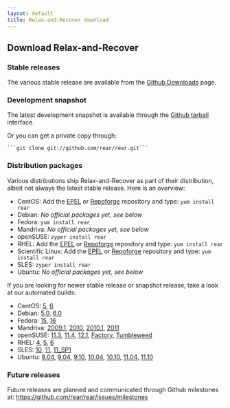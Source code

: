 ```yaml
---
layout: default
title: Relax-and-Recover download
---
```


## Download Relax-and-Recover

### Stable releases
The various stable release are available from the
[Github Downloads](https://github.com/rear/rear/downloads) page.


### Development snapshot
The latest development snapshot is available through the
[Github tarball](https://github.com/rear/rear/tarball/master) interface.

Or you can get a private copy through:

    ```git clone git://github.com/rear/rear.git```


### Distribution packages
Various distributions ship Relax-and-Recover as part of their distribution,
albeit not always the latest stable release. Here is an overview:

 * CentOS:
   Add the [EPEL](http://apps.fedoraproject.org/packages/rear) or
   [Repoforge](http://pkgs.repoforge.org/rear/) repository and type:
   ```yum install rear```
 * Debian:
   *No official packages yet, see below*
 * Fedora:
   ```yum install rear```
 * Mandriva:
   *No official packages yet, see below*
 * openSUSE:
   ```zyper install rear```
 * RHEL:
   Add the [EPEL](http://apps.fedoraproject.org/packages/rear) or
   [Repoforge](http://pkgs.repoforge.org/rear/) repository and type:
   ```yum install rear```
 * Scientific Linux:
   Add the [EPEL](http://apps.fedoraproject.org/packages/rear) or
   [Repoforge](http://pkgs.repoforge.org/rear/) repository and type:
   ```yum install rear```
 * SLES:
   ```zyper install rear```
 * Ubuntu:
   *No official packages yet, see below*

If you are looking for newer stable release or snapshot release, take a look at
our automated builds:

 * CentOS:
    [5](http://download.opensuse.org/repositories/home:/sschapiro/CentOS_5/noarch/),
    [6](http://download.opensuse.org/repositories/home:/sschapiro/CentOS_CentOS-6/noarch/)
 * Debian:
    [5.0](http://download.opensuse.org/repositories/home:/sschapiro/Debian_5.0/all/),
    [6.0](http://download.opensuse.org/repositories/home:/sschapiro/Debian_6.0/all/)
 * Fedora:
    [15](http://download.opensuse.org/repositories/home:/sschapiro/Fedora_15/noarch/),
    [16](http://download.opensuse.org/repositories/home:/sschapiro/Fedora_16/noarch/)
 * Mandriva:
    [2009.1](http://download.opensuse.org/repositories/home:/sschapiro/Mandriva_2009.1/noarch/),
    [2010](http://download.opensuse.org/repositories/home:/sschapiro/Mandriva_2010/noarch/),
    [2010.1](http://download.opensuse.org/repositories/home:/sschapiro/Mandriva_2010.1/noarch/),
    [2011](http://download.opensuse.org/repositories/home:/sschapiro/Mandriva_2011/noarch/)
 * openSUSE:
    [11.3](http://download.opensuse.org/repositories/home:/sschapiro/openSUSE_11.3/noarch/),
    [11.4](http://download.opensuse.org/repositories/home:/sschapiro/openSUSE_11.4/noarch/),
    [12.1](http://download.opensuse.org/repositories/home:/sschapiro/openSUSE_12.1/noarch/),
    [Factory](http://download.opensuse.org/repositories/home:/sschapiro/openSUSE_Factory/noarch/),
    [Tumbleweed](http://download.opensuse.org/repositories/home:/sschapiro/openSUSE_Tumbleweed/noarch/)
 * RHEL:
    [4](http://download.opensuse.org/repositories/home:/sschapiro/RHEL_4/noarch/),
    [5](http://download.opensuse.org/repositories/home:/sschapiro/RHEL_5/noarch/),
    [6](http://download.opensuse.org/repositories/home:/sschapiro/RedHat_RHEL-6/noarch/)
 * SLES:
    [10](http://download.opensuse.org/repositories/home:/sschapiro/SLE_10/noarch/),
    [11](http://download.opensuse.org/repositories/home:/sschapiro/SLE_11/noarch/),
    [11_SP1](http://download.opensuse.org/repositories/home:/sschapiro/SLE_11_SP1/noarch/)
 * Ubuntu:
    [8.04](http://download.opensuse.org/repositories/home:/sschapiro/xUbuntu_8.04/all/),
    [9.04](http://download.opensuse.org/repositories/home:/sschapiro/xUbuntu_9.04/all/),
    [9.10](http://download.opensuse.org/repositories/home:/sschapiro/xUbuntu_9.10/all/),
    [10.04](http://download.opensuse.org/repositories/home:/sschapiro/xUbuntu_10.04/all/),
    [10.10](http://download.opensuse.org/repositories/home:/sschapiro/xUbuntu_10.10/all/),
    [11.04](http://download.opensuse.org/repositories/home:/sschapiro/xUbuntu_11.04/all/),
    [11.10](http://download.opensuse.org/repositories/home:/sschapiro/xUbuntu_11.10/all/)


### Future releases
Future releases are planned and communicated through Github milestones at:
<https://github.com/rear/rear/issues/milestones>
